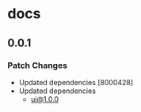 # docs

## 0.0.1

### Patch Changes

- Updated dependencies [8000428]
- Updated dependencies
  - ui@1.0.0
